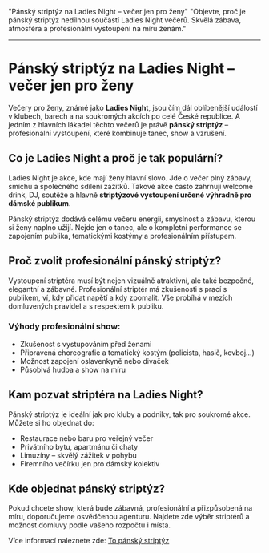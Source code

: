 "Pánský striptýz na Ladies Night – večer jen pro ženy"
"Objevte, proč je pánský striptýz nedílnou součástí Ladies Night večerů. Skvělá zábava, atmosféra a profesionální vystoupení na míru ženám."

---

# Pánský striptýz na Ladies Night – večer jen pro ženy

Večery pro ženy, známé jako **Ladies Night**, jsou čím dál oblíbenější událostí v klubech, barech a na soukromých akcích po celé České republice. A jedním z hlavních lákadel těchto večerů je právě **pánský striptýz** – profesionální vystoupení, které kombinuje tanec, show a vzrušení.

## Co je Ladies Night a proč je tak populární?

Ladies Night je akce, kde mají ženy hlavní slovo. Jde o večer plný zábavy, smíchu a společného sdílení zážitků. Takové akce často zahrnují welcome drink, DJ, soutěže a hlavně **striptýzové vystoupení určené výhradně pro dámské publikum**.

Pánský striptýz dodává celému večeru energii, smyslnost a zábavu, kterou si ženy naplno užijí. Nejde jen o tanec, ale o kompletní performance se zapojením publika, tematickými kostýmy a profesionálním přístupem.

## Proč zvolit profesionální pánský striptýz?

Vystoupení striptéra musí být nejen vizuálně atraktivní, ale také bezpečné, elegantní a zábavné. Profesionální striptér má zkušenosti s prací s publikem, ví, kdy přidat napětí a kdy zpomalit. Vše probíhá v mezích domluvených pravidel a s respektem k publiku.

### Výhody profesionální show:
- Zkušenost s vystupováním před ženami
- Připravená choreografie a tematický kostým (policista, hasič, kovboj…)
- Možnost zapojení oslavenkyně nebo divaček
- Působivá hudba a show na míru

## Kam pozvat striptéra na Ladies Night?

Pánský striptýz je ideální jak pro kluby a podniky, tak pro soukromé akce. Můžete si ho objednat do:
- Restaurace nebo baru pro veřejný večer
- Privátního bytu, apartmánu či chaty
- Limuzíny – skvělý zážitek v pohybu
- Firemního večírku jen pro dámský kolektiv

## Kde objednat pánský striptýz?

Pokud chcete show, která bude zábavná, profesionální a přizpůsobená na míru, doporučujeme osvědčenou agenturu. Najdete zde výběr striptérů a možnost domluvy podle vašeho rozpočtu i místa.

Více informací naleznete zde: [To pánský striptýz](https://www.striptyz-show.cz/pansky-striptyz/)





